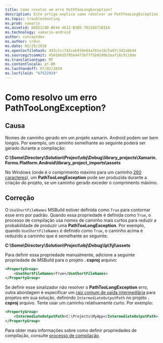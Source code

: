 ```yaml
---
title: Como resolvo um erro PathTooLongException?
description: Este artigo explica como resolver um PathTooLongException que pode ocorrer durante a criação de um aplicativo.
ms.topic: troubleshooting
ms.prod: xamarin
ms.assetid: 60EE1C8D-BE44-4612-B3B5-70316D71B1EA
ms.technology: xamarin-android
author: conceptdev
ms.author: crdun
ms.date: 05/29/2018
ms.openlocfilehash: 443c3cc742ceb919e64a781e18c5a97c342abb44
ms.sourcegitcommit: 450106d5f05b4473bf7f5b9100b2eaf18c9110de
ms.translationtype: MT
ms.contentlocale: pt-BR
ms.lasthandoff: 07/02/2019
ms.locfileid: "67522929"
---
```

# <a name="how-do-i-resolve-a-pathtoolongexception-error"></a>Como resolvo um erro PathTooLongException?

## <a name="cause"></a>Causa

Nomes de caminho gerado em um projeto xamarin. Android podem ser bem longos.
Por exemplo, um caminho semelhante ao seguinte poderá ser gerado durante a compilação:

**C:\\Some\\Directory\\Solution\\Project\\obj\\Debug\\__library_projects__\\Xamarin.Forms.Platform.Android\\library_project_imports\\assets**

No Windows (onde é o comprimento máximo para um caminho [260 caracteres](https://msdn.microsoft.com/library/windows/desktop/aa365247.aspx)), um **PathTooLongException** pode ser produzida durante a criação do projeto, se um caminho gerado exceder o comprimento máximo. 

## <a name="fix"></a>Correção

O `UseShortFileNames` MSBuild estiver definida como `True` para contornar esse erro por padrão. Quando essa propriedade é definida como `True`, o processo de compilação usa nomes de caminho mais curtos para reduzir a probabilidade de produzir uma **PathTooLongException**.
Por exemplo, quando `UseShortFileNames` é definido como `True`, o caminho acima é reduzido a caminho que é semelhante ao seguinte:

**C:\\Some\\Directory\\Solution\\Project\\obj\\Debug\\lp\\1\\jl\\assets**

Para definir essa propriedade manualmente, adicione a seguinte propriedade de MSBuild para o projeto **. csproj** arquivo:

```xml
<PropertyGroup>
    <UseShortFileNames>True</UseShortFileNames>
</PropertyGroup>
```

Se definir esse sinalizador não resolver o **PathTooLongException** erro, outra abordagem é especificar um [raiz comum de saída intermediária](https://blogs.msdn.microsoft.com/kirillosenkov/2015/04/04/using-a-common-intermediate-and-output-directory-for-your-solution/) para projetos em sua solução, definindo `IntermediateOutputPath` no projeto **. csproj** arquivo. Tente usar um caminho relativamente curto. Por exemplo:

```xml
<PropertyGroup>
    <IntermediateOutputPath>C:\Projects\MyApp</IntermediateOutputPath>
</PropertyGroup>
```

Para obter mais informações sobre como definir propriedades de compilação, consulte [processo de compilação](~/android/deploy-test/building-apps/build-process.md).

